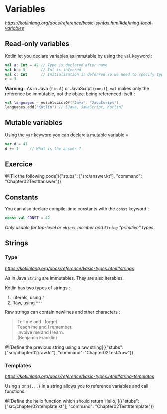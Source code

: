 # Variables

*https://kotlinlang.org/docs/reference/basic-syntax.html#defining-local-variables*

## Read-only variables

Kotlin let you declare variables as immutable by using the `val` keyword :

```kotlin 
val a: Int = 42 // Type is declared after name
val b = 5       // Int is inferred
val c: Int      // Initialization is deferred so we need to specify type
c = 3
```

**Warning** : As in Java (`final`) or JavaScript (`const`), `val` makes only the reference be immutable, not the object being referenced itself :

```kotlin
val languages = mutableListOf("Java", "JavaScript")
languages.add("Kotlin") // [Java, JavaScript, Kotlin]
```

## Mutable variables

Using the `var` keyword you can declare a mutable variable =

```kotlin
var d = 41
d += 1     // What is the answer ?
```

## Exercice

@[Fix the following code]({"stubs": ["src/answer.kt"], "command": "Chapter02Test#answer"})

## Constants

You can also declare compile-time constants with the `const` keyword :

```kotlin
const val CONST = 42
```

*Only usable for top-level or `object` member and `String` "primitive" types*

## Strings

### Type

*https://kotlinlang.org/docs/reference/basic-types.html#strings*

As in Java `String` are immutables. They are also iterables.

Kotlin has two types of strings :

1. Literals, using `"`
2. Raw, using `"""`

Raw strings can contain newlines and other characters :

>Tell me and I forget.  
>Teach me and I remember.  
>Involve me and I learn.  
>(Benjamin Franklin)

@[Define the previous string using a raw string]({"stubs": ["src/chapter02/raw.kt"], "command": "Chapter02Test#raw"})

### Templates

*https://kotlinlang.org/docs/reference/basic-types.html#string-templates*

Using `$` or `${...}` in a string allows you to reference variables and call functions.

@[Define the hello function which should return Hello, <NAME>]({"stubs": ["src/chapter02/template.kt"], "command": "Chapter02Test#template"})
